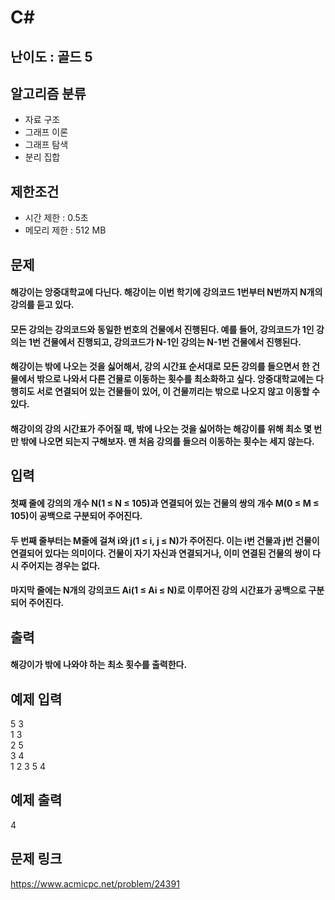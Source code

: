 # C#

## 난이도 : 골드 5

## 알고리즘 분류
  - 자료 구조
  - 그래프 이론
  - 그래프 탐색
  - 분리 집합

## 제한조건
  - 시간 제한 : 0.5초
  - 메모리 제한 : 512 MB

## 문제
#### 해강이는 앙중대학교에 다닌다. 해강이는 이번 학기에 강의코드 1번부터 N번까지 N개의 강의를 듣고 있다.
#### 모든 강의는 강의코드와 동일한 번호의 건물에서 진행된다. 예를 들어, 강의코드가 1인 강의는 1번 건물에서 진행되고, 강의코드가 N-1인 강의는 N-1번 건물에서 진행된다.
#### 해강이는 밖에 나오는 것을 싫어해서, 강의 시간표 순서대로 모든 강의를 들으면서 한 건물에서 밖으로 나와서 다른 건물로 이동하는 횟수를 최소화하고 싶다. 앙중대학교에는 다행히도 서로 연결되어 있는 건물들이 있어, 이 건물끼리는 밖으로 나오지 않고 이동할 수 있다.
#### 해강이의 강의 시간표가 주어질 때, 밖에 나오는 것을 싫어하는 해강이를 위해 최소 몇 번만 밖에 나오면 되는지 구해보자. 맨 처음 강의를 들으러 이동하는 횟수는 세지 않는다.

## 입력
#### 첫째 줄에 강의의 개수 N(1 ≤ N ≤ 105)과 연결되어 있는 건물의 쌍의 개수 M(0 ≤ M ≤ 105)이 공백으로 구분되어 주어진다.
#### 두 번째 줄부터는 M줄에 걸쳐 i와 j(1 ≤ i, j ≤ N)가 주어진다. 이는 i번 건물과 j번 건물이 연결되어 있다는 의미이다. 건물이 자기 자신과 연결되거나, 이미 연결된 건물의 쌍이 다시 주어지는 경우는 없다.
#### 마지막 줄에는 N개의 강의코드 Ai(1 ≤ Ai ≤ N)로 이루어진 강의 시간표가 공백으로 구분되어 주어진다.

## 출력
#### 해강이가 밖에 나와야 하는 최소 횟수를 출력한다.

## 예제 입력
5 3<br/>
1 3<br/>
2 5<br/>
3 4<br/>
1 2 3 5 4<br/>

## 예제 출력
4<br/>

## 문제 링크
https://www.acmicpc.net/problem/24391